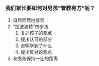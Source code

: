 ### 我们家长要如何对男孩“管教有方”呢？
1. 自然而然地惩罚
2. “拉波波特”四步法
 	1. 复述孩子的观点
	2. 提出认可的部分
	3. 说明学到了什么
	4. 提出反对的观点
3. 和男孩保持一定的距离